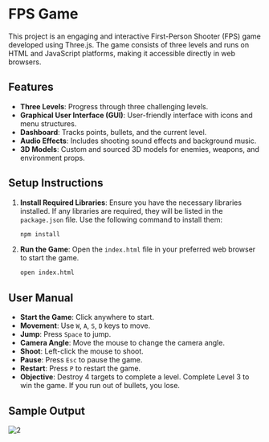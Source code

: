 # FPS Game

This project is an engaging and interactive First-Person Shooter (FPS) game developed using Three.js. The game consists of three levels and runs on HTML and JavaScript platforms, making it accessible directly in web browsers.

## Features
- **Three Levels**: Progress through three challenging levels.
- **Graphical User Interface (GUI)**: User-friendly interface with icons and menu structures.
- **Dashboard**: Tracks points, bullets, and the current level.
- **Audio Effects**: Includes shooting sound effects and background music.
- **3D Models**: Custom and sourced 3D models for enemies, weapons, and environment props.

## Setup Instructions
1. **Install Required Libraries**:
   Ensure you have the necessary libraries installed. If any libraries are required, they will be listed in the `package.json` file. Use the following command to install them:
   ```bash
   npm install
   ```
2. **Run the Game**:
   Open the `index.html` file in your preferred web browser to start the game.
   ```bash
   open index.html
   ```

## User Manual
- **Start the Game**: Click anywhere to start.
- **Movement**: Use `W`, `A`, `S`, `D` keys to move.
- **Jump**: Press `Space` to jump.
- **Camera Angle**: Move the mouse to change the camera angle.
- **Shoot**: Left-click the mouse to shoot.
- **Pause**: Press `Esc` to pause the game.
- **Restart**: Press `P` to restart the game.
- **Objective**: Destroy 4 targets to complete a level. Complete Level 3 to win the game. If you run out of bullets, you lose.

## Sample Output
![2](https://github.com/user-attachments/assets/2c53f504-1689-4f4f-b515-01e2e951d5d0)
